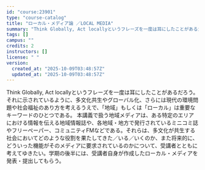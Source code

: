 ```yaml
---
id: "course:23901"
type: "course-catalog"
title: "ローカル・メディア論 ／LOCAL MEDIA"
summary: "Think Globally, Act locallyというフレーズを一度は耳にしたことがあるだろう。それに示されているように、多文化共生やグローバル化、さらには現代の環境問題や社会福祉のあり方を考えるうえで、「地域」もしくは「ローカル」は…"
tags: []
campus: ""
credits: 2
instructors: []
license: " "
version:
  created_at: "2025-10-09T03:48:57Z"
  updated_at: "2025-10-09T03:48:57Z"
---
```


Think Globally, Act locallyというフレーズを一度は耳にしたことがあるだろう。それに示されているように、多文化共生やグローバル化、さらには現代の環境問題や社会福祉のあり方を考えるうえで、「地域」もしくは「ローカル」は重要なキーワードのひとつである。 本講義で扱う地域メディアは、ある特定のエリアにおける情報を伝える地域情報誌や、各地域・地方で発行されているミニコミ誌やフリーペーパー、コミュニティFMなどである。それらは、多文化が共生する社会においてどのような役割を果たしてきた／いる／いくのか、また将来的に、どういった機能がそのメディアに要求されているのかについて、受講者とともに考えてゆきたい。学期の後半には、受講者自身が作成したローカル・メディアを発表・提出してもらう。
